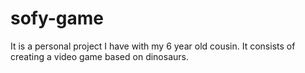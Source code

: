 # sofy-game
It is a personal project I have with my 6 year old cousin. It consists of creating a video game based on dinosaurs.
